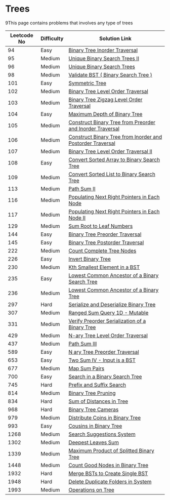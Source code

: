 # Trees

9This page contains problems that involves any type of trees

| Leetcode No | Difficulty | Solution Link                                                                                                                                                                              |
| ----------- | ---------- | ------------------------------------------------------------------------------------------------------------------------------------------------------------------------------------------ |
| 94          | Easy       | [Binary Tree Inorder Traversal](../difficulty-based-problem-index/leetcode-easy/leetcode-94-binary-tree-inorder-traversal.md)                                                              |
| 95          | Medium     | [Unique Binary Search Trees II](../difficulty-based-problem-index/leetcode-medium/leetcode-95-unique-binary-search-trees-ii.md)                                                            |
| 96          | Medium     | [Unique Binary Search Trees](../difficulty-based-problem-index/leetcode-medium/leetcode-96-unique-binary-search-trees.md)                                                                  |
| 98          | Medium     | [Validate BST ( Binary Search Tree )](../difficulty-based-problem-index/leetcode-medium/leetcode-98-validate-binary-search-tree.md)                                                        |
| 101         | Easy       | [Symmetric Tree](../difficulty-based-problem-index/leetcode-easy/leetcode-101-symmetric-tree.md)                                                                                           |
| 102         | Medium     | [Binary Tree Level Order Traversal](../difficulty-based-problem-index/leetcode-medium/leetcode-102-binary-tree-level-order-traversal.md)                                                   |
| 103         | Medium     | [Binary Tree Zigzag Level Order Traversal](../difficulty-based-problem-index/leetcode-medium/leetcode-103-binary-tree-zigzag-level-order-traversal.md)                                     |
| 104         | Easy       | [Maximum Depth of Binary Tree](../difficulty-based-problem-index/leetcode-easy/leetcode-104-maximum-depth-of-binary-tree.md)                                                               |
| 105         | Medium     | [Construct Binary Tree from Preorder and Inorder Traversal](../difficulty-based-problem-index/leetcode-medium/leetcode-105-construct-binary-tree-from-preorder-and-inorder-traversal.md)   |
| 106         | Medium     | [Construct Binary Tree from Inorder and Postorder Traversal](../difficulty-based-problem-index/leetcode-medium/leetcode-106-construct-binary-tree-from-inorder-and-postorder-traversal.md) |
| 107         | Medium     | [Binary Tree Level Order Traversal II](../difficulty-based-problem-index/leetcode-medium/leetcode-107-binary-tree-level-order-traversal-ii.md)                                             |
| 108         | Easy       | [Convert Sorted Array to Binary Search Tree](../difficulty-based-problem-index/leetcode-easy/leetcode-108-convert-sorted-array-to-binary-search-tree.md)                                   |
| 109         | Medium     | [Convert Sorted List to Binary Search Tree](../difficulty-based-problem-index/leetcode-medium/leetcode-109-convert-sorted-list-to-binary-search-tree.md)                                   |
| 113         | Medium     | [Path Sum II](../difficulty-based-problem-index/leetcode-medium/leetcode-113-path-sum-ii.md)                                                                                               |
| 116         | Medium     | [Populating Next Right Pointers in Each Node](../difficulty-based-problem-index/leetcode-medium/leetcode-116-populating-next-right-pointers-in-each-node.md)                               |
| 117         | Medium     | [Populating Next Right Pointers in Each Node II](../difficulty-based-problem-index/leetcode-medium/leetcode-117-populating-next-right-pointers-in-each-node-ii.md)                         |
| 129         | Medium     | [Sum Root to Leaf Numbers](../difficulty-based-problem-index/leetcode-medium/leetcode-129-sum-root-to-leaf-numbers.md)                                                                     |
| 144         | Easy       | [Binary Tree Preorder Traversal](../difficulty-based-problem-index/leetcode-easy/leetcode-144-binary-tree-preorder-traversal.md)                                                           |
| 145         | Easy       | [Binary Tree Postorder Traversal](../difficulty-based-problem-index/leetcode-easy/leetcode-145-binary-tree-postorder-traversal.md)                                                         |
| 222         | Medium     | [Count Complete Tree Nodes](../difficulty-based-problem-index/leetcode-medium/leetcode-222-count-complete-tree-nodes.md)                                                                   |
| 226         | Easy       | [Invert Binary Tree](../difficulty-based-problem-index/leetcode-easy/leetcode-226-invert-binary-tree.md)                                                                                   |
| 230         | Medium     | [Kth Smallest Element in a BST](../difficulty-based-problem-index/leetcode-medium/leetcode-230-kth-smallest-element-in-a-bst.md)                                                           |
| 235         | Easy       | [Lowest Common Ancestor of a Binary Search Tree](../difficulty-based-problem-index/leetcode-easy/leetcode-235-lowest-common-ancestor-of-a-binary-search-tree.md)                           |
| 236         | Medium     | [Lowest Common Ancestor of a Binary Tree](../difficulty-based-problem-index/leetcode-medium/leetcode-236-lowest-common-ancestor-of-a-binary-tree.md)                                       |
| 297         | Hard       | [Serialize and Deserialize Binary Tree](../difficulty-based-problem-index/leetcode-hard/leetcode-297-serialize-and-deserialize-binary-tree.md)                                             |
| 307         | Medium     | [Ranged Sum Query 1D - Mutable](../difficulty-based-problem-index/leetcode-medium/leetcode-307-range-sum-query-mutable.md)                                                                 |
| 331         | Medium     | [Verify Preorder Serialization of a Binary Tree](../difficulty-based-problem-index/leetcode-medium/leetcode-331-verify-preorder-serialization-of-a-binary-tree.md)                         |
| 429         | Medium     | [N-ary Tree Level Order Traversal](../difficulty-based-problem-index/leetcode-medium/leetcode-429-n-ary-tree-level-order-traversal.md)                                                     |
| 437         | Medium     | [Path Sum III](../difficulty-based-problem-index/leetcode-medium/leetcode-437-path-sum-iii.md)                                                                                             |
| 589         | Easy       | [N ary Tree Preorder Traversal](../difficulty-based-problem-index/leetcode-easy/leetcode-589-n-ary-tree-preorder-traversal.md)                                                             |
| 653         | Easy       | [Two Sum IV - Input is a BST](../difficulty-based-problem-index/leetcode-easy/leetcode-653-two-sum-iv-input-is-a-bst.md)                                                                   |
| 677         | Medium     | [Map Sum Pairs](../difficulty-based-problem-index/leetcode-medium/leetcode-677-map-sum-pairs.md)                                                                                           |
| 700         | Easy       | [Search in a Binary Search Tree](../difficulty-based-problem-index/leetcode-easy/leetcode-700-search-in-a-binary-search-tree.md)                                                           |
| 745         | Hard       | [Prefix and Suffix Search](../difficulty-based-problem-index/leetcode-hard/leetcode-745-prefix-and-suffix-search.md)                                                                       |
| 814         | Medium     | [Binary Tree Pruning](../difficulty-based-problem-index/leetcode-medium/leetcode-814-binary-tree-pruning.md)                                                                               |
| 834         | Hard       | [Sum of Distances in Tree](../difficulty-based-problem-index/leetcode-hard/leetcode-834-sum-of-distances-in-tree.md)                                                                       |
| 968         | Hard       | [Binary Tree Cameras](../difficulty-based-problem-index/leetcode-hard/leetcode-968-binary-tree-cameras.md)                                                                                 |
| 979         | Medium     | [Distribute Coins in Binary Tree](../difficulty-based-problem-index/leetcode-medium/leetcode-979-distribute-coins-in-binary-tree.md)                                                       |
| 993         | Easy       | [Cousins in Binary Tree](../difficulty-based-problem-index/leetcode-easy/leetcode-993-cousins-in-binary-tree.md)                                                                           |
| 1268        | Medium     | [Search Suggestions System](../difficulty-based-problem-index/leetcode-medium/leetcode-1268-search-suggestions-system.md)                                                                  |
| 1302        | Medium     | [Deepest Leaves Sum](../difficulty-based-problem-index/leetcode-medium/leetcode-1302-deepest-leaves-sum.md)                                                                                |
| 1339        | Medium     | [Maximum Product of Splitted Binary Tree](../difficulty-based-problem-index/leetcode-medium/leetcode-1339-maximum-product-of-splitted-binary-tree.md)                                      |
| 1448        | Medium     | [Count Good Nodes in Binary Tree](../difficulty-based-problem-index/leetcode-medium/leetcode-1448-count-good-nodes-in-binary-tree.md)                                                      |
| 1932        | Hard       | [Merge BSTs to Create Single BST](../difficulty-based-problem-index/leetcode-hard/leetcode-1932-merge-bsts-to-create-single-bst.md)                                                        |
| 1948        | Hard       | [Delete Duplicate Folders in System](../difficulty-based-problem-index/leetcode-hard/leetcode-1948-delete-duplicate-folders-in-system.md)                                                  |
| 1993        | Medium     | [Operations on Tree](../difficulty-based-problem-index/leetcode-medium/leetcode-1993-operations-on-tree.md)                                                                                |

